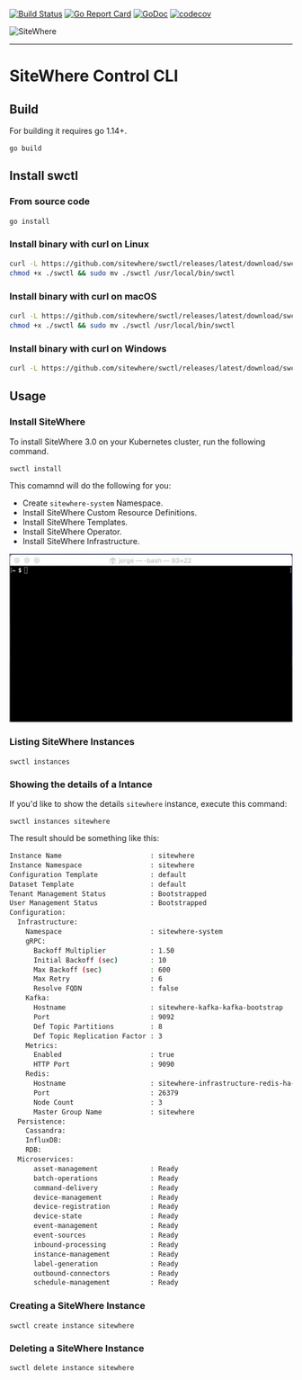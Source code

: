 [![Build Status](https://travis-ci.org/sitewhere/swctl.svg?branch=master)](https://travis-ci.org/sitewhere/swctl) [![Go Report Card](https://goreportcard.com/badge/github.com/sitewhere/swctl)](https://goreportcard.com/report/github.com/sitewhere/swctl) [![GoDoc](https://godoc.org/github.com/sitewhere/swctl?status.svg)](https://godoc.org/github.com/sitewhere/swctl) [![codecov](https://codecov.io/gh/sitewhere/swctl/branch/master/graph/badge.svg)](https://codecov.io/gh/sitewhere/swctl)

![SiteWhere](https://s3.amazonaws.com/sitewhere-branding/SiteWhereLogo.svg)

---

# SiteWhere Control CLI

## Build

For building it requires go 1.14+.

```console
go build
```

## Install swctl

### From source code

```console
go install
```

### Install binary with curl on Linux

```bash
curl -L https://github.com/sitewhere/swctl/releases/latest/download/swctl.linux.amd64 -o swctl && \
chmod +x ./swctl && sudo mv ./swctl /usr/local/bin/swctl
```

### Install binary with curl on macOS

```bash
curl -L https://github.com/sitewhere/swctl/releases/latest/download/swctl.darwin.amd64 -o swctl && \
chmod +x ./swctl && sudo mv ./swctl /usr/local/bin/swctl
```

### Install binary with curl on Windows

```bash
curl -L https://github.com/sitewhere/swctl/releases/latest/download/swctl.windows.amd64.exe -o swctl.exe
```

## Usage

### Install SiteWhere

To install SiteWhere 3.0 on your Kubernetes cluster, run the following command.

```console
swctl install
```

This comamnd will do the following for you:

- Create `sitewhere-system` Namespace.
- Install SiteWhere Custom Resource Definitions.
- Install SiteWhere Templates.
- Install SiteWhere Operator.
- Install SiteWhere Infrastructure.

![](demo.gif)

### Listing SiteWhere Instances

```console
swctl instances
```

### Showing the details of a Intance

If you'd like to show the details `sitewhere` instance, execute this command:

```console
swctl instances sitewhere
```

The result should be something like this:

```bash
Instance Name                      : sitewhere
Instance Namespace                 : sitewhere
Configuration Template             : default
Dataset Template                   : default
Tenant Management Status           : Bootstrapped
User Management Status             : Bootstrapped
Configuration:
  Infrastructure:
    Namespace                      : sitewhere-system
    gRPC:
      Backoff Multiplier           : 1.50
      Initial Backoff (sec)        : 10
      Max Backoff (sec)            : 600
      Max Retry                    : 6
      Resolve FQDN                 : false
    Kafka:
      Hostname                     : sitewhere-kafka-kafka-bootstrap
      Port                         : 9092
      Def Topic Partitions         : 8
      Def Topic Replication Factor : 3
    Metrics:
      Enabled                      : true
      HTTP Port                    : 9090
    Redis:
      Hostname                     : sitewhere-infrastructure-redis-ha-announce
      Port                         : 26379
      Node Count                   : 3
      Master Group Name            : sitewhere
  Persistence:
    Cassandra:
    InfluxDB:
    RDB:
  Microservices:
      asset-management             : Ready
      batch-operations             : Ready
      command-delivery             : Ready
      device-management            : Ready
      device-registration          : Ready
      device-state                 : Ready
      event-management             : Ready
      event-sources                : Ready
      inbound-processing           : Ready
      instance-management          : Ready
      label-generation             : Ready
      outbound-connectors          : Ready
      schedule-management          : Ready
```

### Creating a SiteWhere Instance

```console
swctl create instance sitewhere
```

### Deleting a SiteWhere Instance

```console
swctl delete instance sitewhere
```
